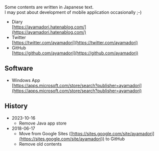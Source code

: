 Some contents are written in Japanese text.  
I may post about development of mobile application occasionally ;-)

- Diary  
[https://ayamadori.hatenablog.com/](https://ayamadori.hatenablog.com/)
- Twitter  
[https://twitter.com/ayamadori](https://twitter.com/ayamadori)
- GitHub  
[https://github.com/ayamadori](https://github.com/ayamadori)

## Software
- Windows App  
[https://apps.microsoft.com/store/search?publisher=ayamadori](https://apps.microsoft.com/store/search?publisher=ayamadori)

## History
- 2023-10-16
  * Remove Java app store
- 2018-06-17
  * Move from Google Sites ([https://sites.google.com/site/ayamadori](https://sites.google.com/site/ayamadori)) to GitHub
  * Remove old contents
